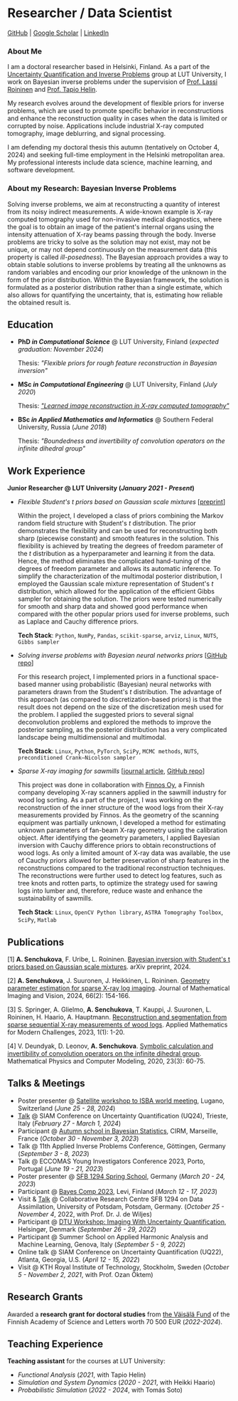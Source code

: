 # Researcher / Data Scientist

[GitHub](https://github.com/AngelinaSen) | [Google Scholar](https://scholar.google.com/citations?hl=en&user=sghAn8cAAAAJ) | [LinkedIn](https://www.linkedin.com/in/senchukova/)

### About Me

I am a doctoral researcher based in Helsinki, Finland. As a part of the [Uncertainty Quantification and Inverse Problems](https://www.lut.fi/en/research-groups/uncertainty-quantification-and-inverse-problems) group at LUT University, I work on Bayesian inverse problems under the supervision of [Prof. Lassi Roininen](https://www.lut.fi/fi/profiilit/lassi-roininen) and [Prof. Tapio Helin](https://www.lut.fi/fi/profiilit/tapio-helin). 

My research evolves around the development of flexible priors for inverse problems, which are used to promote specific behavior in reconstructions and enhance the reconstruction quality in cases when the data is limited or corrupted by noise. Applications include industrial X-ray computed tomography, image deblurring, and signal processing. 

I am defending my doctoral thesis this autumn (tentatively on October 4, 2024) and seeking full-time employment in the Helsinki metropolitan area. My professional interests include data science, machine learning, and software development.

### About my Research: Bayesian Inverse Problems

Solving inverse problems, we aim at reconstructing a quantity of interest from its noisy indirect measurements. A wide-known example is X-ray computed tomography used for non-invasive medical diagnostics, where the goal is to obtain an image of the patient's  internal organs using the intensity attenuation of X-ray beams passing through the body. Inverse problems are tricky to solve as the solution may not exist, may not be unique, or may not depend continuously on the measurement data (this property is called _ill-posedness_). The Bayesian approach provides a way to obtain stable solutions to inverse problems by treating all the unknowns as random variables and encoding our prior knowledge of the unknown in the form of the prior distribution. Within the Bayesian framework, the solution is formulated as a posterior distribution rather than a single estimate, which also allows for quantifying the uncertainty, that is, estimating how reliable the obtained result is. 

## Education 
* **PhD _in Computational Science_** @ LUT University, Finland (_expected graduation: November 2024_)
  
  Thesis: _"Flexible priors for rough feature reconstruction in Bayesian inversion"_   

* **MSc _in Computational Engineering_** @ LUT University, Finland (_July 2020_)

  Thesis: [_"Learned image reconstruction in X-ray computed tomography"_](https://urn.fi/URN:NBN:fi-fe2020062445578)

* **BSc _in Applied Mathematics and Informatics_** @ Southern Federal University, Russia (_June 2018_)

  Thesis: _"Boundedness and invertibility of convolution operators on the infinite dihedral group"_

## Work Experience 
**Junior Researcher @ LUT University (_January 2021 - Present_)**

* _Flexible Student's t priors based on Gaussian scale mixtures_ [[preprint](https://arxiv.org/pdf/2403.13665)]
  
  Within the project, I developed a class of priors combining the Markov random field structure with Student's _t_ distribution. The prior demonstrates the flexibility and can be used for reconstructing both sharp (piecewise constant) and smooth features in the solution. This flexibility is achieved by treating the degrees of freedom parameter of the _t_ distribution as a hyperparameter and learning it from the data. Hence, the method eliminates the complicated hand-tuning of the degrees of freedom parameter and allows its automatic inference. To simplify the characterization of the multimodal posterior distribution, I employed the Gaussian scale mixture representation of Student's _t_ distribution, which allowed for the application of the efficient Gibbs sampler for obtaining the solution. The priors were tested numerically for smooth and sharp data and showed good performance when compared with the other popular priors used for inverse problems, such as Laplace and Cauchy difference priors. 
  
  __Tech Stack__: `Python`, `NumPy`, `Pandas`, `scikit-sparse`, `arviz`, `Linux`, `NUTS`, `Gibbs sampler`

* _Solving inverse problems with Bayesian neural networks priors_ [[GitHub repo](https://github.com/AngelinaSen/bnn_priors)]

  For this research project, I implemented priors in a functional space-based manner using probabilistic (Bayesian) neural networks with parameters drawn from the Student's _t_ distribution. The advantage of this approach (as compared to discretization-based priors) is that the result does not depend on the size of the discretization mesh used for the problem. I applied the suggested priors to several signal deconvolution problems and explored the methods to improve the posterior sampling, as the posterior distribution has a very complicated landscape being multidimensional and multimodal. 

  __Tech Stack__: `Linux`, `Python`, `PyTorch`, `SciPy`, `MCMC methods`, `NUTS`, `preconditioned Crank–Nicolson sampler`

* _Sparse X-ray imaging for sawmills_ [[journal article](https://doi.org/10.1007/s10851-023-01167-6), [GitHub repo](https://github.com/AngelinaSen/geometry_parameter_estimation)]
  
  This project was done in collaboration with [Finnos Oy](https://www.finnos.fi/en/), a Finnish company developing X-ray scanners applied in the sawmill industry for wood log sorting. As a part of the project, I was working on the reconstruction of the inner structure of the wood logs from their X-ray measurements provided by Finnos. As the geometry of the scanning equipment was partially unknown, I developed a method for estimating unknown parameters of fan-beam X-ray geometry using the calibration object. After identifying the geometry parameters, I applied Bayesian inversion with Cauchy difference priors to obtain reconstructions of wood logs. As only a limited amount of X-ray data was available, the use of Cauchy priors allowed for better preservation of sharp features in the reconstructions compared to the traditional reconstruction techniques. The reconstructions were further used to detect log features, such as tree knots and rotten parts, to optimize the strategy used for sawing logs into lumber and, therefore, reduce waste and enhance the sustainability of sawmills.

  __Tech Stack__: `Linux`, `OpenCV Python library`, `ASTRA Tomography Toolbox`, `SciPy`, `Matlab`


## Publications 
[1] __A. Senchukova__, F. Uribe, L. Roininen. [Bayesian inversion with Student's t priors based on Gaussian scale mixtures](https://arxiv.org/pdf/2403.13665). arXiv preprint, 2024.

[2] __A. Senchukova__, J. Suuronen, J. Heikkinen, L. Roininen. [Geometry parameter estimation for sparse X-ray log imaging](https://doi.org/10.1007/s10851-023-01167-6). Journal of Mathematical Imaging and Vision, 2024, 66(2): 154-166.

[3] S. Springer, A. Glielmo, __A. Senchukova__, T. Kauppi, J. Suuronen, L. Roininen, H. Haario, A. Hauptmann. [Reconstruction and segmentation from sparse sequential X-ray measurements of wood logs](https://doi.org/10.3934/ammc.2023002). Applied Mathematics for Modern Challenges, 2023, 1(1): 1-20.

[4] V. Deundyak, D. Leonov, __A. Senchukova__. [Symbolic calculation and invertibility of convolution operators on the infinite dihedral group](https://mp.jvolsu.com/index.php/en/archive-en/389-mathematical-physics-and-computer-simulation-2020-vol-23-no-3/mathematics-and-mechanics/929-deundyak-v-m-leonov-d-a-senchukova-a-a-symbolic-calculation-and-invertibility-of-convolution-operators-on-the-infinite-dihedral-group). Mathematical Physics and Computer Modeling, 2020, 23(3): 60-75.

## Talks & Meetings
- Poster presenter @ [Satellite workshop to ISBA world meeting](https://www.usi.ch/en/feeds/25999), Lugano, Switzerland (_June 25 - 28, 2024_)
- [Talk](https://meetings.siam.org/sess/dsp_programsess.cfm?SESSIONCODE=78220) @ SIAM Conference on Uncertainty Quantification (UQ24), Trieste, Italy (_February 27 - March 1, 2024_)
- Participant @ [Autumn school in Bayesian Statistics](https://bayesatcirm.github.io/2023/), CIRM, Marseille, France (_October 30 - November 3, 2023_)
- Talk @ 11th Applied Inverse Problems Conference, Göttingen, Germany (_September 3 - 8, 2023_)
- Talk @ ECCOMAS Young Investigators Conference 2023, Porto, Portugal (_June 19 - 21, 2023_)
- Poster presenter @ [SFB 1294 Spring School](https://www.sfb1294.de/events/event/spring-school-2023), Germany (_March 20 - 24, 2023_)
- Participant @ [Bayes Comp 2023](https://bayescomp2023.com), Levi, Finland (_March 12 - 17, 2023_)
- Visit & [Talk](https://www.sfb1294.de/events/event/two-prior-models-for-edge-preserving-bayesian-inversion) @ Collaborative Research Centre SFB 1294 on Data Assimilation, University of Potsdam, Potsdam, Germany. (_October 25 - November 4_, 2022, with Prof. Dr. J. de Wiljes)
- Participant @ [DTU Workshop: Imaging With Uncertainty Quantification](https://people.compute.dtu.dk/pcha/CUQI/IUQworkshop.html), Helsingør, Denmark (_September 26 - 29, 2022_)
- Participant @ Summer School on Applied Harmonic Analysis and Machine Learning, Genova, Italy (_September 5 - 9, 2022_)
- Online talk @ SIAM Conference on Uncertainty Quantification (UQ22), Atlanta, Georgia, U.S. (_April 12 - 15, 2022_)
- Visit @ KTH Royal Institute of Technology, Stockholm, Sweden (_October 5 - November 2, 2021_, with Prof. Ozan Öktem)

## Research Grants 
Awarded a **research grant for doctoral studies** from [the Väisälä Fund](https://acadsci.fi/en/about-the-academy/funds-and-foundations/vaisala-foundation/) of the Finnish Academy of Science and Letters worth 70 500 EUR (_2022-2024_).

## Teaching Experience
**Teaching assistant** for the courses at LUT University:  
* _Functional Analysis_ (_2021_, with Tapio Helin)
* _Simulation and System Dynamics_ (_2020 - 2021_, with Heikki Haario)
* _Probabilistic Simulation_ (_2022 - 2024_, with Tomás Soto)
